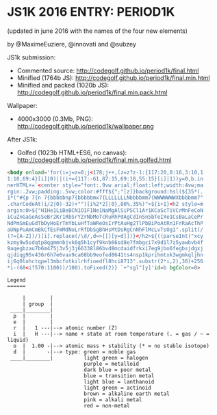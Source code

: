 JS1K 2016 ENTRY: PERIOD1K
===

(updated in june 2016 with the names of the four new elements)

by @MaximeEuziere, @innovati and @subzey

JS1k submission:

- Commented source: http://codegolf.github.io/period1k/final.html
- Minified (1764b JS): http://codegolf.github.io/period1k/final.min.html
- Minified and packed (1020b JS): http://codegolf.github.io/period1k/final.min.pack.html

Wallpaper:

- 4000x3000 (0.3Mb, PNG): http://codegolf.github.io/period1k/wallpaper.png

After JS1k:

- Golfed (1023b HTML+ES6, no canvas): http://codegolf.github.io/period1k/final.min.golfed.html

````html
<body onload='for(i=j=z=0;j<178;j++,(z=z?z-1:{117:20,0:16,3:10,1
1:10,69:4}[i]|0)||(i+={117:-61,87:15,69:18,55:15}[i]|1))y=0,b.in
nerHTML+=`<center style="font:.9vw arial;float:left;width:4vw;ma
rgin:.2vw;padding:.5vw;color:#fff${";"[z]}background:hsl(${35*(.
1*("#{p 7{n 7{bbbbbnp7{bbbbbmx7{LLLLLLLNbbbbmm7{WWWWWWWXbbbbmm7"
.charCodeAt(i/2|0)-32)+"")[i%2*2]|0},80%,35%)">${i+1}<h2 style=m
argin:0>${"H1He1LiBeBCN1O1F1Ne1NaMgAlSiPSCl1Ar1KCaScTiVCrMnFeCoN
iCuZnGaGeAsSeBr2Kr1RbSrYZrNbMoTcRuRhPdAgCdInSnSbTeIXe1CsBaLaCePr
NdPmSmEuGdTbDyHoErTmYbLuHfTaWReOsIrPtAuHg2TlPbBiPoAtRn1FrRaAcThP
aUNpPuAmCmBkCfEsFmMdNoLrRfDbSgBhHsMtDsRgCnNhFlMcLvTsOg1".split(/
(?=[A-Z])/)[i].replace(/\d/,d=>[[][y=d]])}</h2>${((parseInt("xcy
kzmy9w5sdqtp8qgmmnbjvk6g5h1cyf9knb66sd8e7fmbgci7x9d1l7z5yawbvb4f
9aqegbzau7b6m475j3v5j3j66338l86bvd8mcdaidfrkxi7eg9jbo6fegbsjdgxj
qjdiqg95v436r6h7e6vax9ca68bb9eofed8641ts4nsp1kprihmtxk3wgmkqljhn
ij6q0lohctqpel3mbcfotkilrhfioedfl8hci8713".substr(2*i,2),36)+256
*i-(68<i?570:1100))/100).toFixed(2)} `+"sgl"[y]'id=b bgColor=0>
````

````
Legend
======

     |        | 
     | group  |
 ____|________|
  p  |        |
  e  |        |
  r  |   1 ---|--> atomic number (Z)
  i  |   H ---|--> name + state at room temperature (. = gas / ~ = liquid)
  o  |  1.00 -|--> atomic mass + stability (* = no stable isotope)
  d  |       -|--> type: green = noble gas
 ____|________|          light green = halogen
                         purple = metalloid
                         dark blue = poor metal
                         blue = transition metal
                         light blue = lanthanoid
                         light green = actinoid
                         brown = alkaline earth metal
                         pink = alkali metal
                         red = non-metal
````